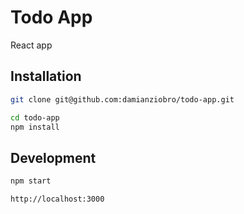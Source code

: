# Todo App

  React app

## Installation

```bash
git clone git@github.com:damianziobro/todo-app.git
```

```bash
cd todo-app
npm install
```

## Development

```bash
npm start
```

```bash
http://localhost:3000
```
